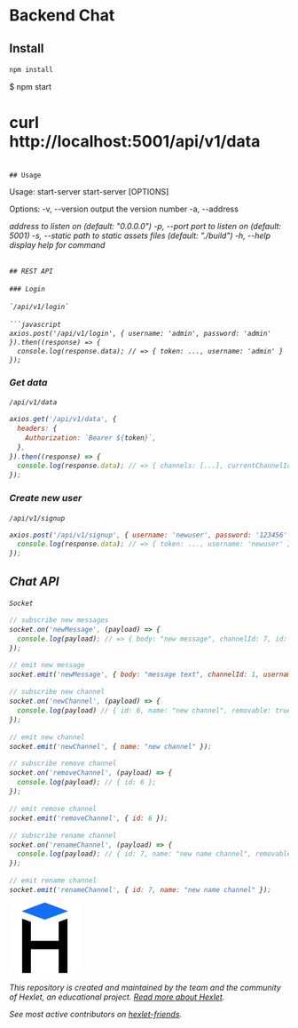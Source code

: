 # Backend Chat

## Install

```bash
npm install
```

$ npm start
# curl http://localhost:5001/api/v1/data
```

## Usage

```
Usage: start-server start-server [OPTIONS]

Options:
  -v, --version            output the version number
  -a, --address <address>  address to listen on (default: "0.0.0.0")
  -p, --port <port>        port to listen on (default: 5001)
  -s, --static <path>      path to static assets files (default: "./build")
  -h, --help               display help for command
```

## REST API

### Login

`/api/v1/login`

```javascript
axios.post('/api/v1/login', { username: 'admin', password: 'admin' }).then((response) => {
  console.log(response.data); // => { token: ..., username: 'admin' }
});
```

### Get data

`/api/v1/data`

```javascript
axios.get('/api/v1/data', {
  headers: {
    Authorization: `Bearer ${token}`,
  },
}).then((response) => {
  console.log(response.data); // => { channels: [...], currentChannelId: 1, messages: [] }
});
```

### Create new user

`/api/v1/signup`

```javascript
axios.post('/api/v1/signup', { username: 'newuser', password: '123456' }).then((response) => {
  console.log(response.data); // => { token: ..., username: 'newuser' }
});
```

## Chat API

`Socket`

```javascript
// subscribe new messages
socket.on('newMessage', (payload) => {
  console.log(payload); // => { body: "new message", channelId: 7, id: 8, username: "admin" }
});
```

```javascript
// emit new message
socket.emit('newMessage', { body: "message text", channelId: 1, username: 'admin' });
```

```javascript
// subscribe new channel
socket.on('newChannel', (payload) => {
  console.log(payload) // { id: 6, name: "new channel", removable: true }
});
```

```javascript
// emit new channel
socket.emit('newChannel', { name: "new channel" });
```

```javascript
// subscribe remove channel
socket.on('removeChannel', (payload) => {
  console.log(payload); // { id: 6 };
});
```

```javascript
// emit remove channel
socket.emit('removeChannel', { id: 6 });
```

```javascript
// subscribe rename channel
socket.on('renameChannel', (payload) => {
  console.log(payload); // { id: 7, name: "new name channel", removable: true }
});
```

```javascript
// emit rename channel
socket.emit('renameChannel', { id: 7, name: "new name channel" });
```
[![Hexlet Ltd. logo](https://raw.githubusercontent.com/Hexlet/assets/master/images/hexlet_logo128.png)](https://hexlet.io/?utm_source=github&utm_medium=link&utm_campaign=project-js-chat-backend)

This repository is created and maintained by the team and the community of Hexlet, an educational project. [Read more about Hexlet](https://hexlet.io/?utm_source=github&utm_medium=link&utm_campaign=project-js-chat-backend).

See most active contributors on [hexlet-friends](https://friends.hexlet.io/).
